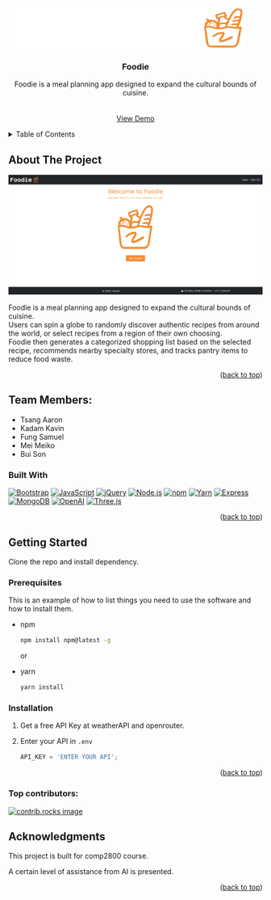 
<!-- PROJECT SHIELDS -->
<!--
*** I'm using markdown "reference style" links for readability.
*** Reference links are enclosed in brackets [ ] instead of parentheses ( ).
*** See the bottom of this document for the declaration of the reference variables
*** for contributors-url, forks-url, etc. This is an optional, concise syntax you may use.
*** https://www.markdownguide.org/basic-syntax/#reference-style-links
-->

<!-- PROJECT LOGO -->
<br />
<div>
  <a href="https://github.com/sonboiii/2800-202510-BBY18">
    <img src="public/images/foodieWhite.png" alt="Logo" width="470" height="80">
  </a>

<h3 align="center">Foodie</h3>

  <p align="center">
    Foodie is a meal planning app designed to expand the cultural bounds of cuisine. 
    <br />
    <br />
    <br />
    <a href="https://foodie-0fu4.onrender.com">View Demo</a>
  </p>
</div>



<!-- TABLE OF CONTENTS -->
<details>
  <summary>Table of Contents</summary>
  <ol>
    <li>
      <a href="#about-the-project">About The Project</a>
      <ul>
        <li><a href="#built-with">Built With</a></li>
      </ul>
    </li>
    <li>
      <a href="#getting-started">Getting Started</a>
    </li>
    <li><a href="#contributing">Contributing</a></li>
    <li><a href="#acknowledgments">Acknowledgments</a></li>
  </ol>
</details>



<!-- ABOUT THE PROJECT -->
## About The Project

[![Product Name Screen Shot][product-screenshot]](https://foodie-0fu4.onrender.com)

Foodie is a meal planning app designed to expand the cultural bounds of cuisine.   
Users can spin a globe to randomly discover authentic recipes from around the world, or select recipes from a region of their own choosing.   
Foodie then generates a categorized shopping list based on the selected recipe, recommends nearby specialty stores, and tracks pantry items to reduce food waste.  

<p align="right">(<a href="#readme-top">back to top</a>)</p>

## Team Members:
- Tsang	Aaron
- Kadam	Kavin
- Fung Samuel
- Mei Meiko
- Bui Son

### Built With


[![Bootstrap][Bootstrap.com]][Bootstrap-url] [![JavaScript][JavaScript.com]][JS-url] [![jQuery][JQuery.com]][JQuery-url]
[![Node.js][nodejs.org]][node-url] [![npm][npmjs.com]][npm-url] [![Yarn][yarnpkg.com]][yarn-url]
[![Express][expressjs.com]][express-url] [![MongoDB][mongodb.com]][mongo-url]
[![OpenAI][openai.com]][openai-url] [![Three.js][threejs.org]][three-url]

<p align="right">(<a href="#readme-top">back to top</a>)</p>



<!-- GETTING STARTED -->
## Getting Started

Clone the repo and install dependency.

### Prerequisites

This is an example of how to list things you need to use the software and how to install them.
* npm
  ```sh
  npm install npm@latest -g
  ```
  or  
  
* yarn
  ```sh
  yarn install
   ```

### Installation

1. Get a free API Key at weatherAPI and openrouter.

2. Enter your API in `.env`
   ```js
   API_KEY = 'ENTER YOUR API';
   ```


<p align="right">(<a href="#readme-top">back to top</a>)</p>



### Top contributors:

<a href="https://github.com/sonboiii/2800-202510-BBY18/graphs/contributors">
  <img src="https://contrib.rocks/image?repo=sonboiii/2800-202510-BBY18" alt="contrib.rocks image" />
</a>





<!-- ACKNOWLEDGMENTS -->
## Acknowledgments

This project is built for comp2800 course.

A certain level of assistance from AI is presented.

<p align="right">(<a href="#readme-top">back to top</a>)</p>



<!-- MARKDOWN LINKS & IMAGES -->
[Bootstrap.com]: https://img.shields.io/badge/Bootstrap-563D7C?style=for-the-badge&logo=bootstrap&logoColor=white
[Bootstrap-url]: https://getbootstrap.com
[JavaScript.com]: https://img.shields.io/badge/JavaScript-F7DF1E?style=for-the-badge&logo=javascript&logoColor=black
[JS-url]: https://developer.mozilla.org/en-US/docs/Web/JavaScript
[JQuery.com]: https://img.shields.io/badge/jQuery-0769AD?style=for-the-badge&logo=jquery&logoColor=white
[JQuery-url]: https://jquery.com
[nodejs.org]: https://img.shields.io/badge/Node.js-339933?style=for-the-badge&logo=nodedotjs&logoColor=white
[node-url]: https://nodejs.org
[npmjs.com]: https://img.shields.io/badge/npm-CB3837?style=for-the-badge&logo=npm&logoColor=white
[npm-url]: https://www.npmjs.com
[yarnpkg.com]: https://img.shields.io/badge/Yarn-2C8EBB?style=for-the-badge&logo=yarn&logoColor=white
[yarn-url]: https://yarnpkg.com
[expressjs.com]: https://img.shields.io/badge/Express-000000?style=for-the-badge&logo=express&logoColor=white
[express-url]: https://expressjs.com
[mongodb.com]: https://img.shields.io/badge/MongoDB-47A248?style=for-the-badge&logo=mongodb&logoColor=white
[mongo-url]: https://www.mongodb.com
[openai.com]: https://img.shields.io/badge/OpenAI-412991?style=for-the-badge&logo=openai&logoColor=white
[openai-url]: https://openai.com
[threejs.org]: https://img.shields.io/badge/Three.js-000000?style=for-the-badge&logo=threedotjs&logoColor=white
[three-url]: https://threejs.org
[contributors-shield]: https://img.shields.io/github/contributors/sonboiii/2800-202510-BBY18.svg?style=for-the-badge
[contributors-url]: https://github.com/sonboiii/2800-202510-BBY18/graphs/contributors
[product-screenshot]: public/images/foodie_index.png